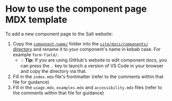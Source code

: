 # How to use the component page MDX template

To add a new component page to the Salt website:

1. Copy the [`component-name/`](./component-name/) folder into the [`site/docs/components/` directory](../../site/docs/components/) and rename it to your component's name in kebab case. For example `form-field/`.
   - 💡 **Tip:** If you are using GitHub's website to edit component docs, you can press the <kbd>.</kbd> key to launch a version of VS Code in your browser and copy the directory via that.
1. Fill in the `index.mdx` file's frontmatter (refer to the comments within that file for guidance)
1. Fill in the `usage.mdx`, `examples.mdx` and `accessibility.mdx` files (refer to the comments within that file for guidance)
